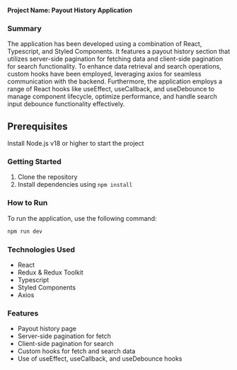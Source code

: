 **Project Name: Payout History Application**

### Summary
The application has been developed using a combination of React, Typescript, and Styled Components. It features a payout history section that utilizes server-side pagination for fetching data and client-side pagination for search functionality. To enhance data retrieval and search operations, custom hooks have been employed, leveraging axios for seamless communication with the backend. Furthermore, the application employs a range of React hooks like useEffect, useCallback, and useDebounce to manage component lifecycle, optimize performance, and handle search input debounce functionality effectively.

## Prerequisites
  Install Node.js v18 or higher to start the project



### Getting Started
1. Clone the repository
2. Install dependencies using `npm install`

### How to Run
To run the application, use the following command:
```bash
npm run dev
```

### Technologies Used
- React
- Redux & Redux Toolkit
- Typescript
- Styled Components
- Axios

### Features
- Payout history page
- Server-side pagination for fetch
- Client-side pagination for search
- Custom hooks for fetch and search data
- Use of useEffect, useCallback, and useDebounce hooks
